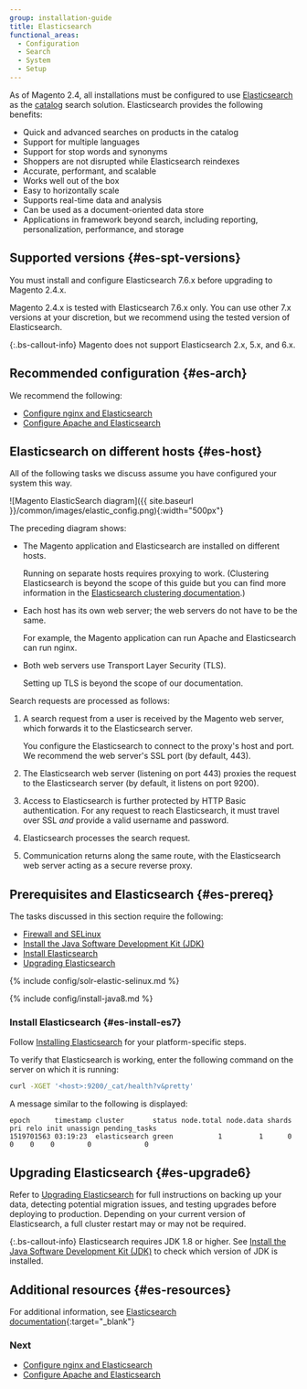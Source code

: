 ```yaml
---
group: installation-guide
title: Elasticsearch
functional_areas:
  - Configuration
  - Search
  - System
  - Setup
---
```


As of Magento 2.4, all installations must be configured to use [Elasticsearch][] as the [catalog](https://glossary.magento.com/catalog) search solution. Elasticsearch provides the following benefits:

*  Quick and advanced searches on products in the catalog
*  Support for multiple languages
*  Support for stop words and synonyms
*  Shoppers are not disrupted while Elasticsearch reindexes
*  Accurate, performant, and scalable
*  Works well out of the box
*  Easy to horizontally scale
*  Supports real-time data and analysis
*  Can be used as a document-oriented data store
*  Applications in framework beyond search, including reporting, personalization, performance, and storage

## Supported versions {#es-spt-versions}

You must install and configure Elasticsearch 7.6.x before upgrading to Magento 2.4.x.

Magento 2.4.x is tested with Elasticsearch 7.6.x only. You can use other 7.x versions at your discretion, but we recommend using the tested version of Elasticsearch.

{:.bs-callout-info}
Magento does not support Elasticsearch 2.x, 5.x, and 6.x.

## Recommended configuration {#es-arch}

We recommend the following:

*  [Configure nginx and Elasticsearch][]
*  [Configure Apache and Elasticsearch][]

## Elasticsearch on different hosts {#es-host}

All of the following tasks we discuss assume you have configured your system this way.

![Magento ElasticSearch diagram]({{ site.baseurl }}/common/images/elastic_config.png){:width="500px"}

The preceding diagram shows:

*  The Magento application and Elasticsearch are installed on different hosts.

   Running on separate hosts requires proxying to work. (Clustering Elasticsearch is beyond the scope of this guide but you can find more information in the [Elasticsearch clustering documentation][].)

*  Each host has its own web server; the web servers do not have to be the same.

   For example, the Magento application can run Apache and Elasticsearch can run nginx.

*  Both web servers use Transport Layer Security (TLS).

   Setting up TLS is beyond the scope of our documentation.

Search requests are processed as follows:

1. A search request from a user is received by the Magento web server, which forwards it to the Elasticsearch server.

   You configure the Elasticsearch to connect to the proxy's host and port. We recommend the web server's SSL port (by default, 443).

1. The Elasticsearch web server (listening on port 443) proxies the request to the Elasticsearch server (by default, it listens on port 9200).

1. Access to Elasticsearch is further protected by HTTP Basic authentication. For any request to reach Elasticsearch, it must travel over SSL *and* provide a valid username and password.

1. Elasticsearch processes the search request.

1. Communication returns along the same route, with the Elasticsearch web server acting as a secure reverse proxy.

## Prerequisites and Elasticsearch {#es-prereq}

The tasks discussed in this section require the following:

*  [Firewall and SELinux](#firewall-selinux)
*  [Install the Java Software Development Kit (JDK)](#prereq-java)
*  [Install Elasticsearch](#es-install-es7)
*  [Upgrading Elasticsearch](#es-upgrade6)

{% include config/solr-elastic-selinux.md %}

{% include config/install-java8.md %}

### Install Elasticsearch  {#es-install-es7}

Follow [Installing Elasticsearch][] for your platform-specific steps.

To verify that Elasticsearch is working, enter the following command on the server on which it is running:

```bash
curl -XGET '<host>:9200/_cat/health?v&pretty'
```

A message similar to the following is displayed:

```terminal
epoch      timestamp cluster       status node.total node.data shards pri relo init unassign pending_tasks
1519701563 03:19:23  elasticsearch green           1         1      0   0    0    0        0             0
```

## Upgrading Elasticsearch {#es-upgrade6}

Refer to [Upgrading Elasticsearch][] for full instructions on backing up your data, detecting potential migration issues, and testing upgrades before deploying to production. Depending on your current version of Elasticsearch, a full cluster restart may or may not be required.

{:.bs-callout-info}
Elasticsearch requires JDK 1.8 or higher. See [Install the Java Software Development Kit (JDK)](#prereq-java) to check which version of JDK is installed.

## Additional resources {#es-resources}

For additional information, see [Elasticsearch documentation][]{:target="_blank"}

### Next

*  [Configure nginx and Elasticsearch][]
*  [Configure Apache and Elasticsearch][]

<!-- Link Definitions -->
[Configure nginx and Elasticsearch]: {{page.baseurl}}/install-gde/prereq/es-config-nginx.html
[Configure Apache and Elasticsearch]: {{page.baseurl}}/install-gde/prereq/es-config-apache.html
[Configure Elasticsearch stopwords]: {{page.baseurl}}/config-guide/elasticsearch/es-config-stopwords.html
[Elasticsearch]: https://www.elastic.co
[Elasticsearch clustering documentation]: https://www.elastic.co/guide/en/elasticsearch/guide/current/distributed-cluster.html
[Elasticsearch Ubuntu documentation]: https://www.elastic.co/guide/en/elasticsearch/reference/current/deb.html
[Configuring Elasticsearch]: https://www.elastic.co/guide/en/elasticsearch/reference/current/settings.html
[Upgrading Elasticsearch]: https://www.elastic.co/guide/en/elasticsearch/reference/current/setup-upgrade.html
[Full cluster restart upgrade]: https://www.elastic.co/guide/en/elasticsearch/reference/current/restart-upgrade.html
[Elasticsearch documentation]: https://www.elastic.co/guide/en/elasticsearch/reference/current/index.html
[Installing Elasticsearch]: https://www.elastic.co/guide/en/elasticsearch/reference/current/install-elasticsearch.html

